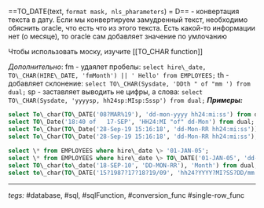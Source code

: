==TO_DATE(text, `format mask, nls_pharameters`) = D== - конвертация текста в дату. Если мы конвертируем замудренный текст, необходимо обяснить oracle, что есть что из этого текста. Есть какой-то информации нет (о месяце), то oracle сам добавляет значение по умлочанию

Чтобы использовать моску, изучите [[TO_CHAR function]]

*Дополнительно*:
fm - удаялет пробелы:
`select hire\_date, TO\_CHAR(HIRE\_DATE, 'fmMonth') || ' Hello' from EMPLOYEES;`
th - добавляет склонение:
`select TO\_CHAR(Sysdate, 'DDth " of "mm ') from dual;`
sp - заставляет выводить не цифры, а слова:
`select TO\_CHAR(Sysdate, 'yyyysp, hh24sp:MIsp:Sssp') from dual;`
***Примеры:***
```sql
select To\_char(TO\_DATE('08?MAR%19'), 'dd-mon-yyyy hh24:mi:ss') from dual;  
select TO\_Date('18:40 of   17-SEP', 'HH24:MI "of" dd-Mon') from dual;  
select To\_Char(TO\_Date('28-Sep-19 15:16:18', 'dd-Mon-RR hh24:mi:ss')) from dual;  
select To\_Char(TO\_Date('28-Sep-19 15:16:18', 'dd-Mon-RR hh24:mi:ss'),'dd "day of "month". Time:" hh24:mi' ) from dual;  
  
select \* from EMPLOYEES where hire\_date \> '01-JAN-05';  
select \* from EMPLOYEES where hire\_date \> TO\_DATE('01-JAN-05', 'dd-MON-RR');  
select TO\_char(to\_date('18-SEP-10', 'DD-MON-RR'), 'Month') from dual;  
select to\_char(TO\_DATE('15?1987?17?18?19/09', 'hh24?YYYY?MI?SS?DD/mm'), 'dd-MON-yyyy hh24:mi:ss') from dual;
```
---
*tegs:* #database, #sql, #sqlFunction, #conversion_func #single-row_func 